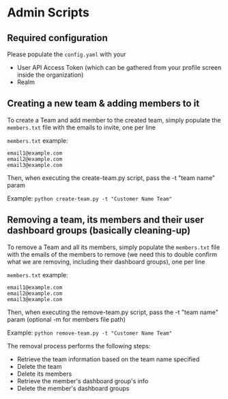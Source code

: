 # Admin Scripts

## Required configuration
Please populate the `config.yaml` with your
- User API Access Token (which can be gathered from your profile screen inside the organization)
- Realm

## Creating a new team & adding members to it

To create a Team and add member to the created team, simply populate the `members.txt` file with the emails to invite, one per line

`members.txt` example:

    email1@example.com
    email2@example.com
    email3@example.com

Then, when executing the create-team.py script, pass the -t "team name" param

Example: `python create-team.py -t "Customer Name Team"`

## Removing a team, its members and their user dashboard groups (basically cleaning-up)

To remove a Team and all its members, simply populate the `members.txt` file with the emails of the members to remove (we need this to double confirm what we are removing, including their dashboard groups), one per line

`members.txt` example:

    email1@example.com
    email2@example.com
    email3@example.com

Then, when executing the remove-team.py script, pass the -t "team name" param (optional -m for members file path)

Example: `python remove-team.py -t "Customer Name Team"`

The removal process performs the following steps:
- Retrieve the team information based on the team name specified
- Delete the team
- Delete its members
- Retrieve the member's dashboard group's info
- Delete the member's dashboard groups
